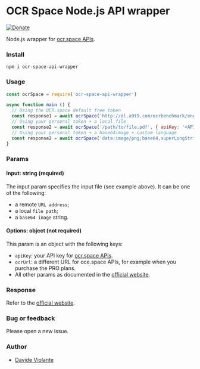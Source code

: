 # OCR Space Node.js API wrapper
 [![Donate](https://img.shields.io/badge/paypal-donate-179BD7.svg)](https://www.paypal.me/dviolante)
 
Node.js wrapper for [ocr.space APIs](https://ocr.space/ocrapi).

### Install
`npm i ocr-space-api-wrapper`

### Usage
```js
const ocrSpace = require('ocr-space-api-wrapper')

async function main () {
  // Using the OCR.space default free token
  const response1 = await ocrSpace('http://dl.a9t9.com/ocrbenchmark/eng.png')
  // Using your personal token + a local file
  const response2 = await ocrSpace('/path/to/file.pdf', { apiKey: '<API_KEY_HERE>' })
  // Using your personal token + a base64image + custom language
  const response2 = await ocrSpace('data:image/png;base64,superLongStringHere...', { apiKey: '<API_KEY_HERE>', language: 'ita' })
}
```

### Params
#### Input: string (required)
The input param specifies the input file (see example above). It can be one of the following:
 - a remote `URL address`;
 - a local `file path`;
 - a `base64 image` string.

#### Options: object (not required)
This param is an object with the following keys:
- `apiKey`: your API key for [ocr.space APIs](https://ocr.space/ocrapi).
- `ocrUrl`: a different URL for oce.space APIs, for example when you purchase the PRO plans.
- All other params as documented in the [official website](https://ocr.space/OCRAPI#Response).

### Response
Refer to the [official website](https://ocr.space/OCRAPI#Response).

### Bug or feedback
Please open a new issue.

### Author
- [Davide Violante](https://github.com/DavideViolante)